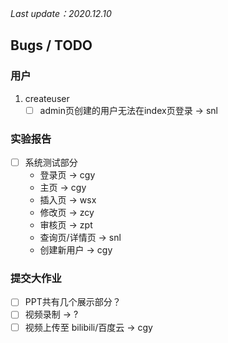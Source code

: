 *Last update：2020.12.10*

## Bugs / TODO

### 用户 
1. createuser
   - [ ] admin页创建的用户无法在index页登录 -> snl

### 实验报告
- [ ] 系统测试部分
   - 登录页 -> cgy
   - 主页 -> cgy
   - 插入页 -> wsx
   - 修改页 -> zcy
   - 审核页 -> zpt
   - 查询页/详情页 -> snl
   - 创建新用户 -> cgy

### 提交大作业
- [ ] PPT共有几个展示部分？
- [ ] 视频录制 -> ?
- [ ] 视频上传至 bilibili/百度云 -> cgy
